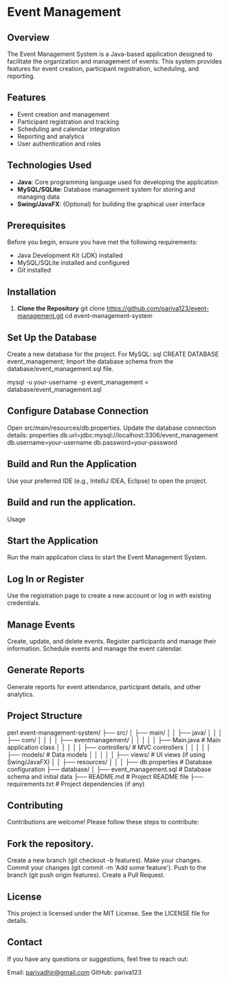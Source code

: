 # Event Management 

## Overview
The Event Management System is a Java-based application designed to facilitate the organization and management of events. This system provides features for event creation, participant registration, scheduling, and reporting.

## Features
- Event creation and management
- Participant registration and tracking
- Scheduling and calendar integration
- Reporting and analytics
- User authentication and roles

## Technologies Used
- **Java**: Core programming language used for developing the application
- **MySQL/SQLite**: Database management system for storing and managing data
- **Swing/JavaFX**: (Optional) for building the graphical user interface

## Prerequisites
Before you begin, ensure you have met the following requirements:
- Java Development Kit (JDK) installed
- MySQL/SQLite installed and configured
- Git installed

## Installation
1. **Clone the Repository**
   git clone https://github.com/pariva123/event-management.git
   cd event-management-system

## Set Up the Database

Create a new database for the project. For MySQL:
sql
CREATE DATABASE event_management;
Import the database schema from the database/event_management.sql file.

mysql -u your-username -p event_management < database/event_management.sql

## Configure Database Connection

Open src/main/resources/db.properties.
Update the database connection details:
properties
db.url=jdbc:mysql://localhost:3306/event_management
db.username=your-username
db.password=your-password

## Build and Run the Application

Use your preferred IDE (e.g., IntelliJ IDEA, Eclipse) to open the project.
## Build and run the application.
Usage
## Start the Application
Run the main application class to start the Event Management System.

## Log In or Register
Use the registration page to create a new account or log in with existing credentials.

## Manage Events
Create, update, and delete events.
Register participants and manage their information.
Schedule events and manage the event calendar.

## Generate Reports
Generate reports for event attendance, participant details, and other analytics.

## Project Structure
perl
event-management-system/
├── src/
│   ├── main/
│   │   ├── java/
│   │   │   ├── com/
│   │   │   │   ├── eventmanagement/
│   │   │   │   │   ├── Main.java           # Main application class
│   │   │   │   │   ├── controllers/        # MVC controllers
│   │   │   │   │   ├── models/             # Data models
│   │   │   │   │   ├── views/              # UI views (if using Swing/JavaFX)
│   │   ├── resources/
│   │   │   ├── db.properties               # Database configuration
├── database/
│   ├── event_management.sql                # Database schema and initial data
├── README.md                               # Project README file
├── requirements.txt                        # Project dependencies (if any)

## Contributing
Contributions are welcome! Please follow these steps to contribute:

## Fork the repository.
Create a new branch (git checkout -b features).
Make your changes.
Commit your changes (git commit -m 'Add some feature').
Push to the branch (git push origin features).
Create a Pull Request.

## License
This project is licensed under the MIT License. See the LICENSE file for details.

## Contact
If you have any questions or suggestions, feel free to reach out:

Email: parivadhir@gmail.com
GitHub: pariva123
